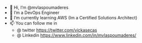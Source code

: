 - 👋 Hi, I’m @mvlaspoumaderes
- 👀 I’m a DevOps Engineer 
- 🌱 I’m currently learning AWS (Im a Certified Solutions Architect)
- 📫 You can follow me in 
     - @ twitter https://twitter.com/vickasecas
     - @ Linkedin https://www.linkedin.com/in/mvlaspoumaderes/

